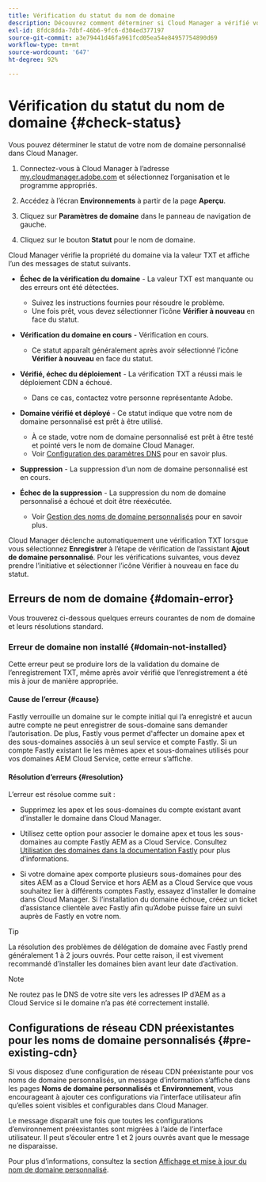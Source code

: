 ```yaml
---
title: Vérification du statut du nom de domaine
description: Découvrez comment déterminer si Cloud Manager a vérifié votre nom de domaine personnalisé avec succès.
exl-id: 8fdc8dda-7dbf-46b6-9fc6-d304ed377197
source-git-commit: a3e79441d46fa961fcd05ea54e84957754890d69
workflow-type: tm+mt
source-wordcount: '647'
ht-degree: 92%

---
```



# Vérification du statut du nom de domaine {#check-status}

Vous pouvez déterminer le statut de votre nom de domaine personnalisé dans Cloud Manager.

1. Connectez-vous à Cloud Manager à l’adresse [my.cloudmanager.adobe.com](https://my.cloudmanager.adobe.com/) et sélectionnez l’organisation et le programme appropriés.

1. Accédez à l’écran **Environnements** à partir de la page **Aperçu**.

1. Cliquez sur **Paramètres de domaine** dans le panneau de navigation de gauche.

1. Cliquez sur le bouton **Statut** pour le nom de domaine.

Cloud Manager vérifie la propriété du domaine via la valeur TXT et affiche l’un des messages de statut suivants.

* **Échec de la vérification du domaine** - La valeur TXT est manquante ou des erreurs ont été détectées.

   * Suivez les instructions fournies pour résoudre le problème.
   * Une fois prêt, vous devez sélectionner l’icône **Vérifier à nouveau** en face du statut.

* **Vérification du domaine en cours** - Vérification en cours.

   * Ce statut apparaît généralement après avoir sélectionné l’icône **Vérifier à nouveau** en face du statut.

* **Vérifié, échec du déploiement** - La vérification TXT a réussi mais le déploiement CDN a échoué.

   * Dans ce cas, contactez votre personne représentante Adobe.

* **Domaine vérifié et déployé** - Ce statut indique que votre nom de domaine personnalisé est prêt à être utilisé.

   * À ce stade, votre nom de domaine personnalisé est prêt à être testé et pointé vers le nom de domaine Cloud Manager.
   * Voir [Configuration des paramètres DNS](/help/implementing/cloud-manager/custom-domain-names/configure-dns-settings.md) pour en savoir plus.

* **Suppression** - La suppression d’un nom de domaine personnalisé est en cours.

* **Échec de la suppression** - La suppression du nom de domaine personnalisé a échoué et doit être réexécutée.

   * Voir [Gestion des noms de domaine personnalisés](/help/implementing/cloud-manager/custom-domain-names/managing-custom-domain-names.md) pour en savoir plus.

Cloud Manager déclenche automatiquement une vérification TXT lorsque vous sélectionnez **Enregistrer** à l’étape de vérification de l’assistant **Ajout de domaine personnalisé**. Pour les vérifications suivantes, vous devez prendre l’initiative et sélectionner l’icône Vérifier à nouveau en face du statut.

## Erreurs de nom de domaine {#domain-error}

Vous trouverez ci-dessous quelques erreurs courantes de nom de domaine et leurs résolutions standard.

### Erreur de domaine non installé {#domain-not-installed}

Cette erreur peut se produire lors de la validation du domaine de l’enregistrement TXT, même après avoir vérifié que l’enregistrement a été mis à jour de manière appropriée.

#### Cause de l’erreur {#cause}

Fastly verrouille un domaine sur le compte initial qui l’a enregistré et aucun autre compte ne peut enregistrer de sous-domaine sans demander l’autorisation. De plus, Fastly vous permet d&#39;affecter un domaine apex et des sous-domaines associés à un seul service et compte Fastly. Si un compte Fastly existant lie les mêmes apex et sous-domaines utilisés pour vos domaines AEM Cloud Service, cette erreur s’affiche.

#### Résolution d’erreurs {#resolution}

L’erreur est résolue comme suit :

* Supprimez les apex et les sous-domaines du compte existant avant d’installer le domaine dans Cloud Manager.

* Utilisez cette option pour associer le domaine apex et tous les sous-domaines au compte Fastly AEM as a Cloud Service. Consultez [Utilisation des domaines dans la documentation Fastly](https://docs.fastly.com/en/guides/working-with-domains) pour plus d’informations.

* Si votre domaine apex comporte plusieurs sous-domaines pour des sites AEM as a Cloud Service et hors AEM as a Cloud Service que vous souhaitez lier à différents comptes Fastly, essayez d’installer le domaine dans Cloud Manager. Si l’installation du domaine échoue, créez un ticket d’assistance clientèle avec Fastly afin qu’Adobe puisse faire un suivi auprès de Fastly en votre nom.

>[!TIP]
>
>La résolution des problèmes de délégation de domaine avec Fastly prend généralement 1 à 2 jours ouvrés. Pour cette raison, il est vivement recommandé d’installer les domaines bien avant leur date d’activation.

>[!NOTE]
>
>Ne routez pas le DNS de votre site vers les adresses IP d’AEM as a Cloud Service si le domaine n’a pas été correctement installé.

## Configurations de réseau CDN préexistantes pour les noms de domaine personnalisés {#pre-existing-cdn}

Si vous disposez d’une configuration de réseau CDN préexistante pour vos noms de domaine personnalisés, un message d’information s’affiche dans les pages **Noms de domaine personnalisés** et **Environnement**, vous encourageant à ajouter ces configurations via l’interface utilisateur afin qu’elles soient visibles et configurables dans Cloud Manager.

Le message disparaît une fois que toutes les configurations d’environnement préexistantes sont migrées à l’aide de l’interface utilisateur. Il peut s’écouler entre 1 et 2 jours ouvrés avant que le message ne disparaisse.

Pour plus d’informations, consultez la section [Affichage et mise à jour du nom de domaine personnalisé](/help/implementing/cloud-manager/custom-domain-names/add-custom-domain-name.md).

